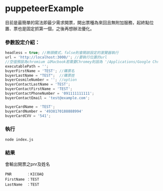 # puppeteerExample
目前是最簡單的寫法即最少需求開票，開出票種為來回且無附加服務，起終點位置、票也是固定抓第一個，之後再想辦法優化。
### 參數設定介紹：
```javascript
headless = true; //無頭模式，false則會開啟設定的瀏覽器執行
url = 'http://localhost:3000/'; //要執行位置的url
//空值預設為chromium 以Macbook若需要Chromey則設為 '/Applications/Google Chrome.app/Contents/MacOS/Google Chrome'
executablePath = ''; 
buyerFirstName = 'TEST'; //購票名
buyerLastName = "TEST";  //購票姓
buyerCosmileNumber = ''; //option
buyerContactLastName = 'TEST';
buyerContactFirstName = 'TEST';
buyerContactPhoneNumber = '091111111111';
buyerContactEmail = 'test@example.com';

buyerCardName = 'TEST';
buyerCardNumber = '4938170188888994'
buyerCardCVV = '541';
```

### 執行
```node
node index.js
```

### 結果
會輸出開票之pnr及姓名
```
PNR       ：KICOAQ
FirstName ：TEST
LastName  ：TEST
```
